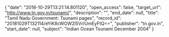 {
  "date": "2018-10-29T13:21:14.801120", 
  "open_access": false, 
  "target_url": "http://www.tn.gov.in/tsunami/", 
  "description": "", 
  "end_date": null, 
  "title": "Tamil Nadu Government: Tsunami pages", 
  "record_id": "20181029T132114/eYiK8cWOW2l5Vr/UmEyFtQ==", 
  "publisher": "tn.gov.in", 
  "start_date": null, 
  "subject": "Indian Ocean Tsunami December 2004"
}

